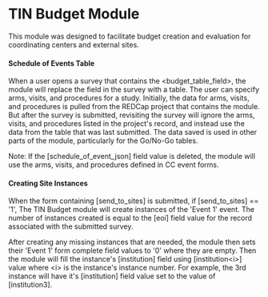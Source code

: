 # TIN Budget Module
This module was designed to facilitate budget creation and evaluation for coordinating centers and external sites.

#### Schedule of Events Table
When a user opens a survey that contains the <budget_table_field\>, the module will replace the field in the survey with a table. The user can specify arms, visits, and procedures for a study. Initially, the data for arms, visits, and procedures is pulled from the REDCap project that contains the module. But after the survey is submitted, revisiting the survey will ignore the arms, visits, and procedures listed in the project's record, and instead use the data from the table that was last submitted. The data saved is used in other parts of the module, particularly for the Go/No-Go tables.

Note: If the [schedule_of_event_json] field value is deleted, the module will use the arms, visits, and procedures defined in CC event forms.

#### Creating Site Instances
When the form containing [send_to_sites] is submitted, if [send_to_sites] == '1', The TIN Budget module will create instances of the 'Event 1' event. The number of instances created is equal to the [eoi] field value for the record associated with the submitted survey.

After creating any missing instances that are needed, the module then sets their 'Event 1' form complete field values to '0' where they are empty. Then the module will fill the instance's [institution] field using [institution<i\>] value where <i\>  is the instance's instance number. For example, the 3rd instance will have it's [institution] field value set to the value of [institution3].
